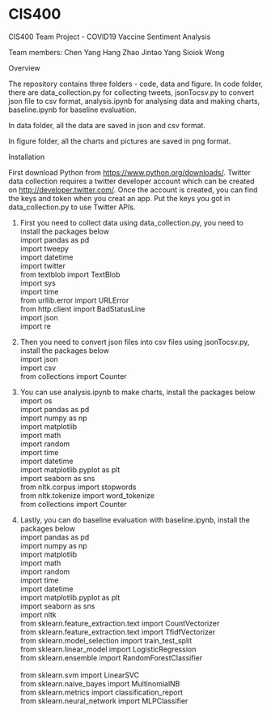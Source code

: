 # CIS400
CIS400 Team Project - COVID19 Vaccine Sentiment Analysis

Team members:
Chen Yang
Hang Zhao
Jintao Yang
Sioiok Wong

Overview

The repository contains three folders - code, data and figure.
In code folder, there are data_collection.py for collecting tweets, jsonTocsv.py to convert json file to csv format, analysis.ipynb for analysing data and making charts, baseline.ipynb for baseline evaluation.

In data folder, all the data are saved in json and csv format.

In figure folder, all the charts and pictures are saved in png format.

Installation

First download Python from https://www.python.org/downloads/.
Twitter data collection requires a twitter developer account which can be created on http://developer.twitter.com/.
Once the account is created, you can find the keys and token when you creat an app.
Put the keys you got in data_collection.py to use Twitter APIs.

1. First you need to collect data using data_collection.py, you need to install the packages below<br/>
import pandas as pd<br/>
import tweepy<br/>
import datetime<br/>
import twitter<br/>
from textblob import TextBlob<br/>
import sys<br/>
import time<br/>
from urllib.error import URLError<br/>
from http.client import BadStatusLine<br/>
import json<br/>
import re

2. Then you need to convert json files into csv files using jsonTocsv.py, install the packages below<br/>
import json<br/>
import csv<br/>
from collections import Counter

3. You can use analysis.ipynb to make charts, install the packages below<br/>
import os<br/>
import pandas as pd<br/>
import numpy as np<br/>
import matplotlib<br/>
import math<br/>
import random<br/>
import time<br/>
import datetime<br/>
import matplotlib.pyplot as plt<br/>
import seaborn as sns<br/>
from nltk.corpus import stopwords<br/>
from nltk.tokenize import word_tokenize<br/>
from collections import Counter

4. Lastly, you can do baseline evaluation with baseline.ipynb, install the packages below<br/>
import pandas as pd<br/>
import numpy as np<br/>
import matplotlib<br/>
import math<br/>
import random<br/>
import time<br/>
import datetime<br/>
import matplotlib.pyplot as plt<br/>
import seaborn as sns<br/>
import nltk<br/>
from sklearn.feature_extraction.text import CountVectorizer<br/>
from sklearn.feature_extraction.text import TfidfVectorizer<br/>
from sklearn.model_selection import train_test_split<br/>
from sklearn.linear_model import LogisticRegression<br/>
from sklearn.ensemble import RandomForestClassifier<br/><br/>
from sklearn.svm import LinearSVC<br/>
from sklearn.naive_bayes import MultinomialNB<br/>
from sklearn.metrics import classification_report<br/>
from sklearn.neural_network import MLPClassifier
